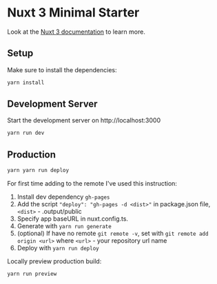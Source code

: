 # Nuxt 3 Minimal Starter

Look at the [Nuxt 3 documentation](https://nuxt.com/docs/getting-started/introduction) to learn more.

## Setup

Make sure to install the dependencies:

```bash
yarn install
```

## Development Server

Start the development server on http://localhost:3000

```bash
yarn run dev
```

## Production

```bash
yarn yarn run deploy
```
For first time adding to the remote I've used this instruction:

1. Install dev dependency `gh-pages`
2. Add the script `"deploy": "gh-pages -d <dist>"` in package.json file, `<dist>` - .output/public
3. Specify app baseURL in nuxt.config.ts.
4. Generate with `yarn run generate`
5. (optional) If have no remote `git remote -v`, set with `git remote add origin <url>` where `<url>` - your repository url name
6. Deploy with `yarn run deploy`

Locally preview production build:

```bash
yarn run preview
```